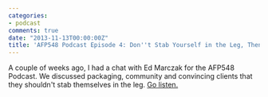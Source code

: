 ```yaml
---
categories:
- podcast
comments: true
date: "2013-11-13T00:00:00Z"
title: 'AFP548 Podcast Episode 4: Don''t Stab Yourself in the Leg, Then'
---
```

A couple of weeks ago, I had a chat with Ed Marczak for the AFP548 Podcast. We discussed packaging, community and convincing clients that they shouldn't stab themselves in the leg. [Go listen.](https://soundcloud.com/afp548/episode-four-dont-stab-yourself-in-the-leg-then)